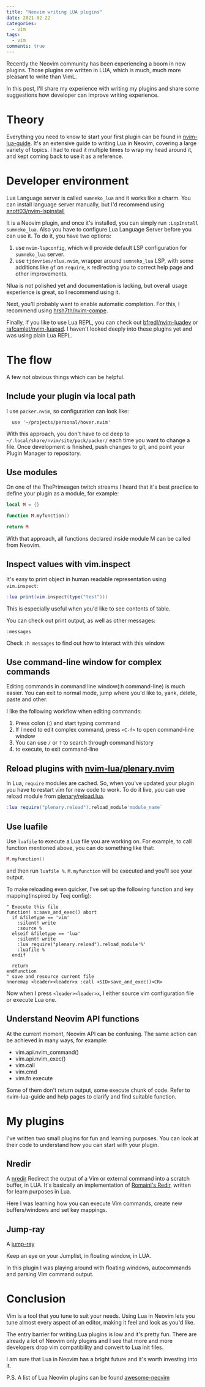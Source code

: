 ```yaml
---
title: "Neovim writing LUA plugins"
date: 2021-02-22
categories:
  - vim
tags:
  - vim
comments: true
---
```


Recently the Neovim community has been experiencing a boom in new plugins.
Those plugins are written in LUA, which is much, much more pleasant to write
than VimL.

In this post, I'll share my experience with writing my plugins and share some
suggestions how developer can improve writing experience.

# Theory

Everything you need to know to start your first plugin can be found in
[nvim-lua-guide](https://github.com/nanotee/nvim-lua-guide). It's an
extensive guide to writing Lua in Neovim, covering a large variety of topics. I
had to read it multiple times to wrap my head around it, and kept coming back
to use it as a reference.

# Developer environment

Lua Language server is called `sumneko_lua` and it works like a charm. You can
install language server manually, but I'd recommend using [anott03/nvim-lspinstall](https://github.com/anott03/nvim-lspinstall)

It is a Neovim plugin, and once it's installed, you can simply run `:LspInstall
sumneko_lua`.
Also you have to configure Lua Language Server before you can use it. To do it,
you have two options:
1. use `nvim-lspconfig`, which will provide default LSP configuration for
   `sumneko_lua` server.
2. use `tjdevries/nlua.nvim`, wrapper around `sumneko_lua` LSP, with some
   additions like `gf` on `require`, `K` redirecting you to correct help page
   and other improvements.

Nlua is not polished yet and documentation is lacking, but overall usage
experience is great, so I recommend using it.

Next, you'll probably want to enable automatic completion. For this, I recommend
using [hrsh7th/nvim-compe](https://github.com/hrsh7th/nvim-compe).

Finally, if you like to use Lua REPL, you can check out [bfredl/nvim-luadev](https://github.com/bfredl/nvim-luadev)
or [rafcamlet/nvim-luapad](https://github.com/rafcamlet/nvim-luapad). I haven't
looked deeply into these plugins yet and was using plain Lua REPL.


# The flow

A few not obvious things which can be helpful.

## Include your plugin via local path

I use `packer.nvim`, so configuration can look like:
```vim
  use '~/projects/personal/hover.nvim'
```

With this approach, you don't have to cd deep to `~/.local/share/nvim/site/pack/packer/`
each time you want to change a file. Once development is finished, push changes
to git, and point your Plugin Manager to repository.

## Use modules

On one of the ThePrimeagen twitch streams I heard that it's best practice to 
define your plugin as a module, for example:

```lua
local M = {}

function M.myfunction()

return M
```

With that approach, all functions declared inside module M can be called from
Neovim.

## Inspect values with vim.inspect

It's easy to print object in human readable representation using `vim.inspect`:

```lua
:lua print(vim.inspect(type("test")))
```
This is especially useful when you'd like to see contents of table.

You can check out print output, as well as other messages:
```vim
:messages
```

Check `:h messages` to find out how to interact with this window.

## Use command-line window for complex commands

Editing commands in command line window(:h command-line) is much easier. You can exit
to normal mode, jump where you'd like to, yank, delete, paste and other.

I like the following workflow when editing commands:
1. Press colon (:) and start typing command
2. If I need to edit complex command, press `<C-f>` to open command-line window
3. You can use `/` or `?` to search through command history
4. <CR> to execute, <Esc> to exit command-line

## Reload plugins with [nvim-lua/plenary.nvim](https://github.com/nvim-lua/plenary.nvim)

In Lua, `require` modules are cached. So, when you've updated your plugin you
have to restart vim for new code to work. To do it live, you can use reload
module from
[plenary/reload.lua](https://github.com/nvim-lua/plenary.nvim/blob/master/lua/plenary/reload.lua).

```Lua
:lua require("plenary.reload").reload_module'module_name`
```

## Use luafile

Use `luafile` to execute a Lua file you are working on. For example, to call
function mentioned above, you can do something like that:

```LUA
M.myfunction()
```

and then run `luafile %`. `M.myfunction` will be executed and you'll see your
output.

To make reloading even quicker, I've set up the following function and
key mapping(inspired by Teej config):

```vim
" Execute this file
function! s:save_and_exec() abort
  if &filetype == 'vim'
    :silent! write
    :source %
  elseif &filetype == 'lua'
    :silent! write
    :lua require("plenary.reload").reload_module'%'
    :luafile %
  endif

  return
endfunction
" save and resource current file
nnoremap <leader><leader>x :call <SID>save_and_exec()<CR>
```

Now when I press `<leader><leader>x`, I either source vim configuration file or
execute Lua one.

## Understand Neovim API functions

At the current moment, Neovim API can be confusing. The same action can be
achieved in many ways, for example:
* vim.api.nvim_command()
* vim.api.nvim_exec()
* vim.call
* vim.cmd
* vim.fn.execute

Some of them don't return output, some execute chunk of code. Refer to
nvim-lua-guide and help pages to clarify and find suitable function.

# My plugins

I've written two small plugins for fun and learning purposes. You can look at
their code to understand how you can start with your plugin.

## Nredir

A [nredir](https://github.com/sbulav/nredir.nvim) Redirect the output of a Vim
or external command into a scratch buffer, in LUA.
It's basically an implementation of [Romainl's Redir](https://gist.github.com/romainl/eae0a260ab9c135390c30cd370c20cd7),
written for learn purposes in Lua.

Here I was learning how you can execute Vim commands, create new buffers/windows
and set key mappings.

## Jump-ray

A [jump-ray](https://github.com/sbulav/jump-ray.nvim)

Keep an eye on your Jumplist, in floating window, in LUA.

In this plugin I was playing around with floating windows, autocommands and
parsing Vim command output.

# Conclusion

Vim is a tool that you tune to suit your needs. Using Lua in Neovim lets you tune
almost every aspect of an editor, making it feel and look as you'd like.

The entry barrier for writing Lua plugins is low and it's pretty fun.
There are already a lot of Neovim only plugins and I see that more and more
developers drop vim compatibility and convert to Lua init files.

I am sure that Lua in Neovim has a bright future and it's worth investing into it.

P.S. A list of Lua Neovim plugins can be found [awesome-neovim](https://github.com/rockerBOO/awesome-neovim)
